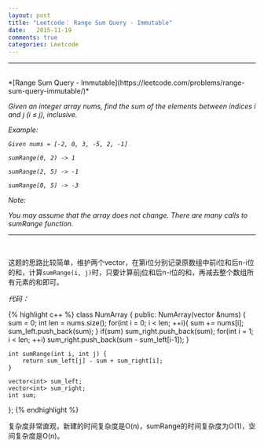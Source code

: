 ```yaml
---
layout: post
title: "Leetcode： Range Sum Query - Immutable"
date:   2015-11-19
comments: true
categories: Leetcode
---
```


***
<br />
*[Range Sum Query - Immutable](https://leetcode.com/problems/range-sum-query-immutable/)*

*Given an integer array nums, find the sum of the elements between indices i and j (i ≤ j), inclusive.*

*Example:*

*`Given nums = [-2, 0, 3, -5, 2, -1]`*

*`sumRange(0, 2) -> 1`*

*`sumRange(2, 5) -> -1`*

*`sumRange(0, 5) -> -3`*

*Note:*

*You may assume that the array does not change.*
*There are many calls to sumRange function.*

***
<br />

这题的思路比较简单，维护两个vector，在第i位分别记录原数组中前i位和后n-i位的和，计算`sumRange(i, j)`时，只要计算前j位和后n-i位的和，再减去整个数组所有元素的和即可。

*代码：*

{% highlight c++ %}
class NumArray {
public:
    NumArray(vector<int> &nums) {
        sum = 0;
        int len = nums.size();
        for(int i = 0; i < len; ++i){
            sum += nums[i];
            sum_left.push_back(sum);
        }
        if(sum) sum_right.push_back(sum);
        for(int i = 1; i < len; ++i) sum_right.push_back(sum - sum_left[i-1]);
    }

    int sumRange(int i, int j) {
        return sum_left[j] - sum + sum_right[i];
    }
    
    vector<int> sum_left;
    vector<int> sum_right;
    int sum;
};
{% endhighlight %}

复杂度非常直观，新建的时间复杂度是O(n)，sumRange的时间复杂度为O(1)，空间复杂度是O(n)。
